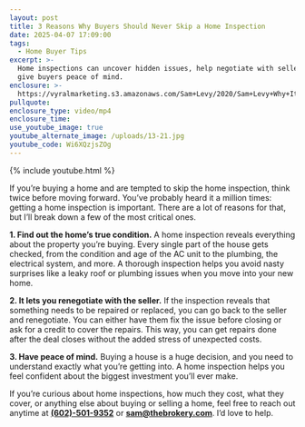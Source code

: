 ```yaml
---
layout: post
title: 3 Reasons Why Buyers Should Never Skip a Home Inspection
date: 2025-04-07 17:09:00
tags:
  - Home Buyer Tips
excerpt: >-
  Home inspections can uncover hidden issues, help negotiate with sellers, and
  give buyers peace of mind.
enclosure: >-
  https://vyralmarketing.s3.amazonaws.com/Sam+Levy/2020/Sam+Levy+Why+It's+Important+To+Get+a+Home+Inspection+with+captions.mp4
pullquote:
enclosure_type: video/mp4
enclosure_time:
use_youtube_image: true
youtube_alternate_image: /uploads/13-21.jpg
youtube_code: Wi6XQzjsZOg
---
```

{% include youtube.html %}

If you’re buying a home and are tempted to skip the home inspection, think twice before moving forward. You’ve probably heard it a million times: getting a home inspection is important. There are a lot of reasons for that, but I’ll break down a few of the most critical ones.

**1\. Find out the home’s true condition.** A home inspection reveals everything about the property you’re buying. Every single part of the house gets checked, from the condition and age of the AC unit to the plumbing, the electrical system, and more. A thorough inspection helps you avoid nasty surprises like a leaky roof or plumbing issues when you move into your new home.

**2\. It lets you renegotiate with the seller.** If the inspection reveals that something needs to be repaired or replaced, you can go back to the seller and renegotiate. You can either have them fix the issue before closing or ask for a credit to cover the repairs. This way, you can get repairs done after the deal closes without the added stress of unexpected costs.

**3\. Have peace of mind.** Buying a house is a huge decision, and you need to understand exactly what you’re getting into. A home inspection helps you feel confident about the biggest investment you’ll ever make.

If you’re curious about home inspections, how much they cost, what they cover, or anything else about buying or selling a home, feel free to reach out anytime at [**(602)-501-9352**](tel:6025019352) or [**sam@thebrokery.com**](mailto:sam@thebrokery.com). I’d love to help.